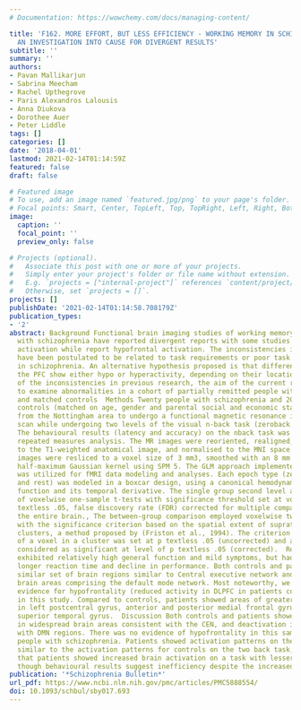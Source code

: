 ```yaml
---
# Documentation: https://wowchemy.com/docs/managing-content/

title: 'F162. MORE EFFORT, BUT LESS EFFICIENCY - WORKING MEMORY IN SCHIZOPHRENIA:
  AN INVESTIGATION INTO CAUSE FOR DIVERGENT RESULTS'
subtitle: ''
summary: ''
authors:
- Pavan Mallikarjun
- Sabrina Meecham
- Rachel Upthegrove
- Paris Alexandros Lalousis
- Anna Diukova
- Dorothee Auer
- Peter Liddle
tags: []
categories: []
date: '2018-04-01'
lastmod: 2021-02-14T01:14:59Z
featured: false
draft: false

# Featured image
# To use, add an image named `featured.jpg/png` to your page's folder.
# Focal points: Smart, Center, TopLeft, Top, TopRight, Left, Right, BottomLeft, Bottom, BottomRight.
image:
  caption: ''
  focal_point: ''
  preview_only: false

# Projects (optional).
#   Associate this post with one or more of your projects.
#   Simply enter your project's folder or file name without extension.
#   E.g. `projects = ["internal-project"]` references `content/project/deep-learning/index.md`.
#   Otherwise, set `projects = []`.
projects: []
publishDate: '2021-02-14T01:14:58.708179Z'
publication_types:
- '2'
abstract: Background Functional brain imaging studies of working memory in people
  with schizophrenia have reported divergent reports with some studies reporting hypofrontal
  activation while report hypofrontal activation. The inconsistencies in the literature
  have been postulated to be related to task requirements or poor task performance
  in schizophrenia. An alternative hypothesis proposed is that different regions within
  the PFC show either hypo or hyperactivity, depending on their location. In view
  of the inconsistencies in previous research, the aim of the current research is
  to examine abnormalities in a cohort of partially remitted people with schizophrenia
  and matched controls  Methods Twenty people with schizophrenia and 20 matched healthy
  controls (matched on age, gender and parental social and economic status) were selected
  from the Nottingham area to undergo a functional magnetic resonance imaging (fMRI)
  scan while undergoing two levels of the visual n-back task (zeroback and two back).
  The behavioural results (latency and accuracy) on the nback task was compared using
  repeated measures analysis. The MR images were reoriented, realigned, co-registered
  to the T1-weighted anatomical image, and normalised to the MNI space. Normalised
  images were resliced to a voxel size of 3 mm3, smoothed with an 8 mm full-width
  half-maximum Gaussian kernel using SPM 5. The GLM approach implemented in SPM 5
  was utilized for fMRI data modeling and analyses. Each epoch type (zero-back, two-back
  and rest) was modeled in a boxcar design, using a canonical hemodynamic response
  function and its temporal derivative. The single group second level analysis consisted
  of voxelwise one-sample t-tests with significance threshold set at voxel level p
  textless .05, false discovery rate (FDR) corrected for multiple comparisons across
  the entire brain., The between-group comparison employed voxelwise two sample t-tests
  with the significance criterion based on the spatial extent of suprathreshold voxel
  clusters, a method proposed by (Friston et al., 1994). The criterion for inclusion
  of a voxel in a cluster was set at p textless .05 (uncorrected) and a cluster was
  considered as significant at level of p textless .05 (corrected).  Results Patients
  exhibited relatively high general function and mild symptoms, but had significantly
  longer reaction time and decline in performance. Both controls and patients activated
  similar set of brain regions similar to Central executive network and deactivated
  brain areas comprising the default mode network. Most noteworthy, we did not find
  evidence for hypofrontality (reduced activity in DLPFC in patients compared to controls)
  in this study. Compared to controls, patients showed areas of greater activation
  in left postcentral gyrus, anterior and posterior medial frontal gyrus and left
  superior temporal gyrus.  Discussion Both controls and patients showed activation
  in widespread brain areas consistent with the CEN, and deactivation in areas consistent
  with DMN regions. There was no evidence of hypofrontality in this sample of remitted
  people with schizophrenia. Patients showed activation patterns on the zeroback task
  similar to the activation patterns for controls on the two back task, suggesting
  that patients showed increased brain activation on a task with lesser requirements,
  though behavioural results suggest inefficiency despite the increased effort.
publication: '*Schizophrenia Bulletin*'
url_pdf: https://www.ncbi.nlm.nih.gov/pmc/articles/PMC5888554/
doi: 10.1093/schbul/sby017.693
---
```

